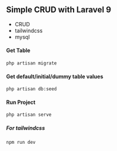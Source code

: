 ## Simple CRUD with Laravel 9

-   CRUD
-   tailwindcss
-   mysql

#### Get Table

`php artisan migrate`

#### Get default/initial/dummy table values

`php artisan db:seed`

#### Run Project

`php artisan serve`

##### For tailwindcss

`npm run dev`
